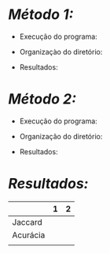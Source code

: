 # ***Método 1:***
- Execução do programa:

- Organizaçào do diretório:

- Resultados:

# ***Método 2:***
- Execução do programa:

- Organização do diretório:

- Resultados:

# ***Resultados:***

|                  | 1             | 2        |
| ---------------- |:-------------:| --------:|
| Jaccard          |               |          |
| Acurácia         |               |          |
|                  |               |          |

